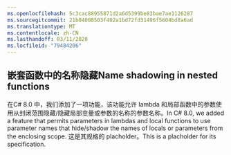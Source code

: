 ```yaml
---
ms.openlocfilehash: 5c3cac88955871d2a6d5399be83bae7ae1126287
ms.sourcegitcommit: 21b04008503f402a1bd72fd31496f5604bd8a6ad
ms.translationtype: MT
ms.contentlocale: zh-CN
ms.lasthandoff: 03/11/2020
ms.locfileid: "79484206"
---
```

## <a name="name-shadowing-in-nested-functions"></a><span data-ttu-id="6570a-101">嵌套函数中的名称隐藏</span><span class="sxs-lookup"><span data-stu-id="6570a-101">Name shadowing in nested functions</span></span>

<span data-ttu-id="6570a-102">在C# 8.0 中，我们添加了一项功能，该功能允许 lambda 和局部函数中的参数使用从封闭范围隐藏/隐藏局部变量或参数的名称的参数名称。</span><span class="sxs-lookup"><span data-stu-id="6570a-102">In C# 8.0, we added a feature that permits parameters in lambdas and local functions to use parameter names that hide/shadow the names of locals or parameters from the enclosing scope.</span></span> <span data-ttu-id="6570a-103">这是其规格的 placholder。</span><span class="sxs-lookup"><span data-stu-id="6570a-103">This is a placholder for its specification.</span></span>
